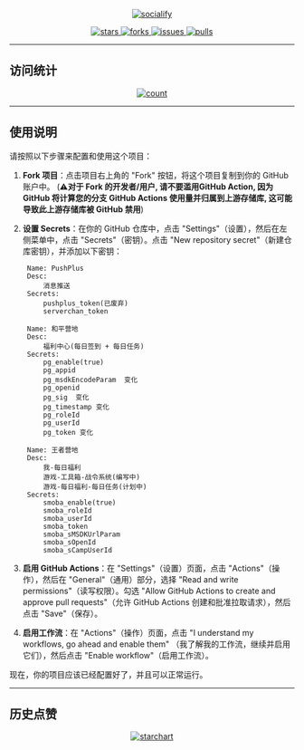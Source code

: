 <p align="center">
    <a href="https://github.com/HdShare/GameHelperAction">
        <img src="https://socialify.git.ci/HdShare/GameHelperAction/image?description=1&font=Rokkitt&language=1&name=1&owner=1&theme=Auto" alt="socialify"/>
    </a>
</p>

<p align="center">
    <a href="https://github.com/HdShare/GameHelperAction/stargazers">
        <img src="https://img.shields.io/github/stars/HdShare/GameHelperAction?style=flat-square&label=STARS&color=%23dfb317" alt="stars">
    </a>
    <a href="https://github.com/HdShare/GameHelperAction/network/members">
        <img src="https://img.shields.io/github/forks/HdShare/GameHelperAction?style=flat-square&label=FORKS&color=%2397ca00" alt="forks">
    </a>
    <a href="https://github.com/HdShare/GameHelperAction/issues">
        <img src="https://img.shields.io/github/issues/HdShare/GameHelperAction?style=flat-square&label=ISSUES&color=%23007ec6" alt="issues">
    </a>
    <a href="https://github.com/HdShare/GameHelperAction/pulls">
        <img src="https://img.shields.io/github/issues-pr/HdShare/GameHelperAction?style=flat-square&label=PULLS&color=%23fe7d37" alt="pulls">
    </a>
</p>

---

## 访问统计   

<p align="center">
    <a href="https://github.com/HdShare/GameHelperAction">
        <img src="http://profile-counter.glitch.me/GameHelperAction/count.svg" alt="count"/>
    </a>
</p>

---

## 使用说明

请按照以下步骤来配置和使用这个项目：

1. **Fork 项目**：点击项目右上角的 "Fork" 按钮，将这个项目复制到你的 GitHub 账户中。
   (⚠️**对于 Fork 的开发者/用户, 请不要滥用GitHub Action, 因为 GitHub 将计算您的分支 GitHub Actions 使用量并归属到上游存储库,
   这可能导致此上游存储库被 GitHub 禁用**)


2. **设置 Secrets**：在你的 GitHub 仓库中，点击 "Settings"（设置），然后在左侧菜单中，点击 "Secrets"（密钥）。点击 "New
   repository secret"（新建仓库密钥），并添加以下密钥：

   ```
    Name: PushPlus
    Desc: 
        消息推送
    Secrets:
        pushplus_token(已废弃)
        serverchan_token
   
    Name: 和平营地
    Desc: 
        福利中心(每日签到 + 每日任务)
    Secrets:
        pg_enable(true)
        pg_appid  
        pg_msdkEncodeParam  变化
        pg_openid 
        pg_sig  变化
        pg_timestamp 变化
        pg_roleId
        pg_userId
        pg_token 变化
   
    Name: 王者营地
    Desc: 
        我-每日福利
        游戏-工具箱-战令系统(编写中)
        游戏-每日福利-每日任务(计划中)
    Secrets:
        smoba_enable(true)
        smoba_roleId
        smoba_userId
        smoba_token
        smoba_sMSDKUrlParam
        smoba_sOpenId
        smoba_sCampUserId
   ```

3. **启用 GitHub Actions**：在 "Settings"（设置）页面，点击 "Actions"（操作），然后在 "General"（通用）部分，选择 "Read and write
   permissions"（读写权限）。勾选 "Allow GitHub Actions to create and approve pull requests"（允许 GitHub Actions
   创建和批准拉取请求），然后点击 "Save"（保存）。

4. **启用工作流**：在 "Actions"（操作）页面，点击 "I understand my workflows, go ahead and enable them"
   （我了解我的工作流，继续并启用它们），然后点击 "Enable workflow"（启用工作流）。

现在，你的项目应该已经配置好了，并且可以正常运行。

---

## 历史点赞

<p align="center">
    <a href="https://github.com/HdShare/GameHelperAction">
        <img src="https://starchart.cc/HdShare/GameHelperAction.svg?variant=adaptive" alt="starchart">
    </a>
</p>
